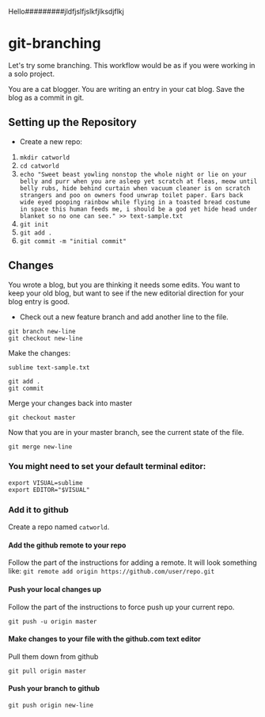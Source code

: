 Hello#########jldfjslfjslkfjlksdjflkj


# git-branching

Let's try some branching. This workflow would be as if you were working in a solo project.

You are a cat blogger.
You are writing an entry in your cat blog.
Save the blog as a commit in git.

## Setting up the Repository

- Create a new repo:

1. `mkdir catworld`
1. `cd catworld`
1. `echo "Sweet beast yowling nonstop the whole night or lie on your belly and purr when you are asleep yet scratch at fleas, meow until belly rubs, hide behind curtain when vacuum cleaner is on scratch strangers and poo on owners food unwrap toilet paper. Ears back wide eyed pooping rainbow while flying in a toasted bread costume in space this human feeds me, i should be a god yet hide head under blanket so no one can see." >> text-sample.txt`
1. `git init`
1. `git add .`
1. `git commit -m "initial commit"`


## Changes
You wrote a blog, but you are thinking it needs some edits.
You want to keep your old blog, but want to see if the new editorial direction for your blog entry is good.

* Check out a new feature branch and add another line to the file.
```
git branch new-line
git checkout new-line
```
Make the changes:

```
sublime text-sample.txt
```
```
git add .
git commit
```

Merge your changes back into master
```
git checkout master
```
Now that you are in your master branch, see the current state of the file.
```
git merge new-line
```

### You might need to set your default terminal editor:
```
export VISUAL=sublime
export EDITOR="$VISUAL"
```

### Add it to github
Create a repo named `catworld`.

#### Add the github remote to your repo
Follow the part of the instructions for adding a remote.
It will look something like: `git remote add origin https://github.com/user/repo.git`

#### Push your local changes up
Follow the part of the instructions to force push up your current repo.
```
git push -u origin master
```

#### Make changes to your file with the github.com text editor
Pull them down from github
```
git pull origin master
```

#### Push your branch to github
```
git push origin new-line
```
